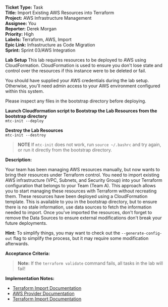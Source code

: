 **Ticket Type:** Task  
**Title:** Import Existing AWS Resources into Terraform  
**Project:** AWS Infrastructure Management  
**Assignee:** You  
**Reporter:** Derek Morgan  
**Priority:** High  
**Labels:** Terraform, AWS, Import  
**Epic Link:** Infrastructure as Code Migration  
**Sprint:** Sprint 03/AWS Integration

**Lab Setup**
This lab requires resources to be deployed to AWS using CloudFormation. CloudFormation is used to ensure you don't lose state and control over the resources if this instance were to be deleted or fail. 

You should have supplied your AWS credentials during the lab setup. Otherwise, you'll need admin access to your AWS environment configured within this system. 

Please inspect any files in the bootstrap directory before deploying. 

**Launch Cloudformation script to Bootstrap the Lab Resources from the bootstrap directory** \
`mtc-init --deploy`

**Destroy the Lab Resources** \
`mtc-init --destroy`

> **NOTE** If `mtc-init` does not work, run `source ~/.bashrc` and try again, or run it directly from the bootstrap directory.

**Description:**

Your team has been managing AWS resources manually, but now wants to bring their resources under Terraform control. You need to import existing AWS infrastructure (VPC, Subnets, and Security Group) into your Terraform configuration that belongs to your Team (Team A). This approach allows you to start managing these resources with Terraform without recreating them. These resources have been deployed using a CloudFormation template. This is available to you in the bootstrap directory, but to ensure there is no stale information, use data sources to fetch the information needed to import. Once you've imported the resources, don't forget to remove the Data Sources to ensure external modifications don't break your future deployments. 

**Hint:** To simplify things, you may want to check out the `--generate-config-out` flag to simplify the process, but it may require some modification afterwards. 

**Acceptance Criteria:**

> **Note:** If the `terraform validate` command fails, all tasks in the lab will fail!  

**Implementation Notes:**

- <a href="https://developer.hashicorp.com/terraform/language/import" target="_blank">Terraform Import Documentation</a>  
- <a href="https://registry.terraform.io/providers/hashicorp/aws/latest/docs" target="_blank">AWS Provider Documentation</a>
- <a href="https://developer.hashicorp.com/terraform/language/import" target="_blank">Terraform Import Documentation</a>
